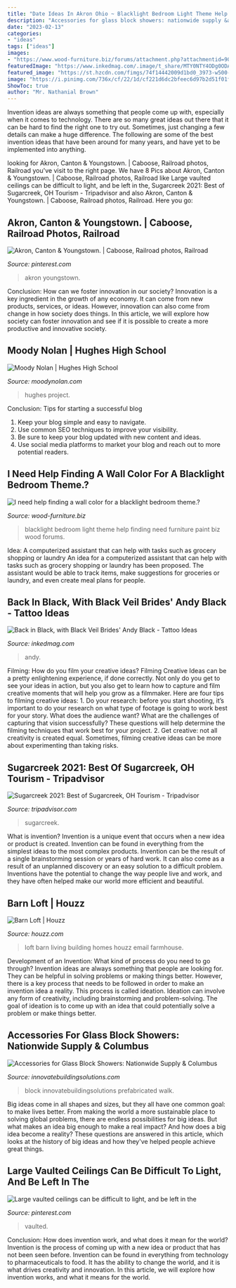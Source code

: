 ```yaml
---
title: "Date Ideas In Akron Ohio ~ Blacklight Bedroom Light Theme Help Finding Need Furniture Paint Biz Wood Forums"
description: "Accessories for glass block showers: nationwide supply &amp; columbus"
date: "2023-02-13"
categories:
- "ideas"
tags: ["ideas"]
images:
- "https://www.wood-furniture.biz/forums/attachment.php?attachmentid=9079&amp;d=1440509484"
featuredImage: "https://www.inkedmag.com/.image/t_share/MTY0NTY4ODg0ODA2OTUyNzEz/andyblack-fb.jpg"
featured_image: "https://st.hzcdn.com/fimgs/74f14442009d1bd0_3973-w500-h666-b0-p0--farmhouse-family-room.jpg"
image: "https://i.pinimg.com/736x/cf/22/1d/cf221d6dc2bfeec6d97b2d51f01fbdd5--train-travel-akron.jpg"
ShowToc: true
author: "Mr. Nathanial Brown"
---
```



Invention ideas are always something that people come up with, especially when it comes to technology. There are so many great ideas out there that it can be hard to find the right one to try out. Sometimes, just changing a few details can make a huge difference. The following are some of the best invention ideas that have been around for many years, and have yet to be implemented into anything.

	

		
looking for Akron, Canton &amp; Youngstown. | Caboose, Railroad photos, Railroad you've visit to the right page. We have 8 Pics about Akron, Canton &amp; Youngstown. | Caboose, Railroad photos, Railroad like Large vaulted ceilings can be difficult to light, and be left in the, Sugarcreek 2021: Best of Sugarcreek, OH Tourism - Tripadvisor and also Akron, Canton &amp; Youngstown. | Caboose, Railroad photos, Railroad. Here you go:
		
    
## Akron, Canton &amp; Youngstown. | Caboose, Railroad Photos, Railroad

<img loading=lazy src="https://i.pinimg.com/736x/cf/22/1d/cf221d6dc2bfeec6d97b2d51f01fbdd5--train-travel-akron.jpg" onerror="this.onerror=null;this.src='https://tse4.mm.bing.net/th?id=OIP.smqdkjTfZW_F15CLh2xQwAHaFC&amp;pid=15.1';" alt="Akron, Canton &amp; Youngstown. | Caboose, Railroad photos, Railroad">

_Source: pinterest.com_

>akron youngstown. 

	

Conclusion: How can we foster innovation in our society?
Innovation is a key ingredient in the growth of any economy. It can come from new products, services, or ideas. However, innovation can also come from change in how society does things. In this article, we will explore how society can foster innovation and see if it is possible to create a more productive and innovative society.

    
## Moody Nolan | Hughes High School

<img loading=lazy src="http://moodynolan.com/wp-content/uploads/2014/06/Hughes_1-800x600.jpg" onerror="this.onerror=null;this.src='https://tse1.mm.bing.net/th?id=OIP.8EM0ljVY3Bz-p5qbseVlSAHaFj&amp;pid=15.1';" alt="Moody Nolan | Hughes High School">

_Source: moodynolan.com_

>hughes project. 

	

Conclusion: Tips for starting a successful blog
1. Keep your blog simple and easy to navigate.
2. Use common SEO techniques to improve your visibility.
3. Be sure to keep your blog updated with new content and ideas.
4. Use social media platforms to market your blog and reach out to more potential readers.

    
## I Need Help Finding A Wall Color For A Blacklight Bedroom Theme.?

<img loading=lazy src="https://www.wood-furniture.biz/forums/attachment.php?attachmentid=9079&amp;d=1440509484" onerror="this.onerror=null;this.src='https://tse4.mm.bing.net/th?id=OIP.cb1FlR663VqMqtaVFplVigHaHa&amp;pid=15.1';" alt="I need help finding a wall color for a blacklight bedroom theme.?">

_Source: wood-furniture.biz_

>blacklight bedroom light theme help finding need furniture paint biz wood forums. 

	

Idea: A computerized assistant that can help with tasks such as grocery shopping or laundry
An idea for a computerized assistant that can help with tasks such as grocery shopping or laundry has been proposed. The assistant would be able to track items, make suggestions for groceries or laundry, and even create meal plans for people.

    
## Back In Black, With Black Veil Brides&#039; Andy Black - Tattoo Ideas

<img loading=lazy src="https://www.inkedmag.com/.image/t_share/MTY0NTY4ODg0ODA2OTUyNzEz/andyblack-fb.jpg" onerror="this.onerror=null;this.src='https://tse1.mm.bing.net/th?id=OIP.8BaBSE_beIw6cd9bPIfN_AHaD4&amp;pid=15.1';" alt="Back in Black, with Black Veil Brides&#039; Andy Black - Tattoo Ideas">

_Source: inkedmag.com_

>andy. 

	

Filming: How do you film your creative ideas?
Filming Creative Ideas can be a pretty enlightening experience, if done correctly. Not only do you get to see your ideas in action, but you also get to learn how to capture and film creative moments that will help you grow as a filmmaker. Here are four tips to filming creative ideas: 1. Do your research: before you start shooting, it’s important to do your research on what type of footage is going to work best for your story. What does the audience want? What are the challenges of capturing that vision successfully? These questions will help determine the filming techniques that work best for your project. 2. Get creative: not all creativity is created equal. Sometimes, filming creative ideas can be more about experimenting than taking risks.

    
## Sugarcreek 2021: Best Of Sugarcreek, OH Tourism - Tripadvisor

<img loading=lazy src="https://dynamic-media-cdn.tripadvisor.com/media/photo-o/0c/b1/d9/06/cuckoo-clock.jpg?w=1000&amp;h=600&amp;s=1" onerror="this.onerror=null;this.src='https://tse1.mm.bing.net/th?id=OIP.pWRZUW7K-FeXcOtY4uTwJwHaEc&amp;pid=15.1';" alt="Sugarcreek 2021: Best of Sugarcreek, OH Tourism - Tripadvisor">

_Source: tripadvisor.com_

>sugarcreek. 

	

What is invention?
Invention is a unique event that occurs when a new idea or product is created. Invention can be found in everything from the simplest ideas to the most complex products. Invention can be the result of a single brainstorming session or years of hard work. It can also come as a result of an unplanned discovery or an easy solution to a difficult problem. Inventions have the potential to change the way people live and work, and they have often helped make our world more efficient and beautiful.

    
## Barn Loft | Houzz

<img loading=lazy src="https://st.hzcdn.com/fimgs/74f14442009d1bd0_3973-w500-h666-b0-p0--farmhouse-family-room.jpg" onerror="this.onerror=null;this.src='https://tse3.mm.bing.net/th?id=OIP.d8EkUJyDiwmUL9pYFhnrIAHaJ3&amp;pid=15.1';" alt="Barn Loft | Houzz">

_Source: houzz.com_

>loft barn living building homes houzz email farmhouse. 

	

Development of an Invention: What kind of process do you need to go through?
Invention ideas are always something that people are looking for. They can be helpful in solving problems or making things better. However, there is a key process that needs to be followed in order to make an invention idea a reality. This process is called ideation. Ideation can involve any form of creativity, including brainstorming and problem-solving. The goal of ideation is to come up with an idea that could potentially solve a problem or make things better.

    
## Accessories For Glass Block Showers: Nationwide Supply &amp; Columbus

<img loading=lazy src="https://innovatebuildingsolutions.com/images/_static/products/gb-accessories/gallery/Glass-Block-Wall-With-Design-in-Middle.jpg" onerror="this.onerror=null;this.src='https://tse1.mm.bing.net/th?id=OIP.aASmhJf22nZEPqqs-cUPGgHaJ4&amp;pid=15.1';" alt="Accessories for Glass Block Showers: Nationwide Supply &amp; Columbus">

_Source: innovatebuildingsolutions.com_

>block innovatebuildingsolutions prefabricated walk. 

	

Big ideas come in all shapes and sizes, but they all have one common goal: to make lives better. From making the world a more sustainable place to solving global problems, there are endless possibilities for big ideas. But what makes an idea big enough to make a real impact? And how does a big idea become a reality? These questions are answered in this article, which looks at the history of big ideas and how they've helped people achieve great things.

    
## Large Vaulted Ceilings Can Be Difficult To Light, And Be Left In The

<img loading=lazy src="https://i.pinimg.com/736x/a2/2b/a3/a22ba3b6870e372973db9cdc07956209--be-creative-vaulted-ceilings.jpg" onerror="this.onerror=null;this.src='https://tse4.mm.bing.net/th?id=OIP.a9tUCqlcNCFgoTpdFQJm8gHaLG&amp;pid=15.1';" alt="Large vaulted ceilings can be difficult to light, and be left in the">

_Source: pinterest.com_

>vaulted. 

	

Conclusion: How does invention work, and what does it mean for the world?
Invention is the process of coming up with a new idea or product that has not been seen before. Invention can be found in everything from technology to pharmaceuticals to food. It has the ability to change the world, and it is what drives creativity and innovation. In this article, we will explore how invention works, and what it means for the world.

